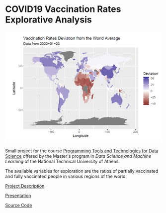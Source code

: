 # COVID19 Vaccination Rates Explorative Analysis

![Vaccination Rates Deviation from the World Average](logo.png)

Small project for the course [Programming Tools and Technologies for Data Science](http://www.math.ntua.gr/~fouskakis/Programming_R/progr.html) offered by the Master's program in *Data Science and Machine Learning* of the National Technical University of Athens.

The available variables for exploration are the ratios of partially vaccinated and fully vaccinated people in various regions of the world.

[Project Description](docs/assignment.pdf)

[Presentation](presentation.pdf)

[Source Code](presentation.Rmd)
